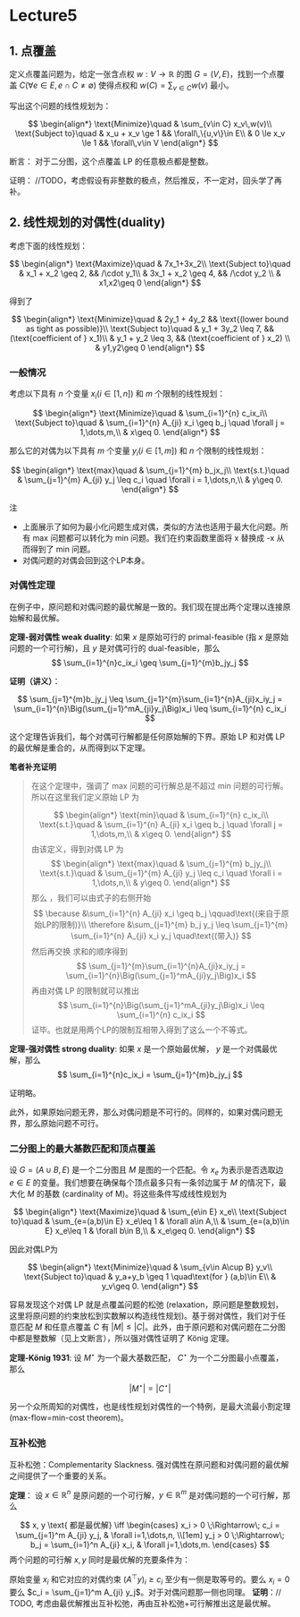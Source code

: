 # Lecture5

## 1. 点覆盖

定义点覆盖问题为，给定一张含点权 $w: V\to \mathbb{R}$ 的图 $G=(V,E)$，找到一个点覆盖 $C (\forall e\in E, e\cap C\neq \emptyset)$ 使得点权和 $w(C)=\sum_{v\in C} w(v)$ 最小。

写出这个问题的线性规划为：

$$
\begin{align*}
\text{Minimize}\quad & \sum_{v\in C} x_v\,w(v)\\
\text{Subject to}\quad
& x_u + x_v \ge 1  && \forall\,\{u,v\}\in E\\
& 0 \le x_v \le 1  && \forall\,v\in V
\end{align*}
$$

断言：
对于二分图，这个点覆盖 LP 的任意极点都是整数。

证明：
//TODO，考虑假设有非整数的极点，然后推反，不一定对，回头学了再补。

## 2. 线性规划的对偶性(duality)

考虑下面的线性规划：

$$
\begin{align*}
\text{Maximize}\quad & 7x_1+3x_2\\
\text{Subject to}\quad
& x_1 + x_2 \geq 2,  && /\cdot y_1\\
& 3x_1 + x_2 \geq 4,  && /\cdot y_2 \\
& x1,x2\geq 0
\end{align*}
$$

得到了

$$
\begin{align*}
\text{Minimize}\quad & 2y_1 + 4y_2 && \text{(lower bound as tight as possible)}\\
\text{Subject to}\quad
& y_1 + 3y_2 \leq 7,  && (\text{coefficient of } x_1)\\
& y_1 + y_2 \leq 3,  && (\text{coefficient of } x_2) \\
& y1,y2\geq 0
\end{align*}
$$

### 一般情况

考虑以下具有 $n$ 个变量 $x_i(i\in[1,n])$ 和 $m$ 个限制的线性规划：

$$
\begin{align*}
\text{Minimize}\quad & \sum_{i=1}^{n} c_ix_i\\
\text{Subject to}\quad
& \sum_{i=1}^{n} A_{ji} x_i \geq b_j \quad \forall j = 1,\dots,m,\\
& x\geq 0.
\end{align*}
$$

那么它的对偶为以下具有 $m$ 个变量 $y_i(i\in[1,m])$ 和 $n$ 个限制的线性规划：

$$
\begin{align*}
\text{max}\quad & \sum_{j=1}^{m} b_jx_j\\
\text{s.t.}\quad
& \sum_{j=1}^{m} A_{ji} y_j \leq c_i \quad \forall i = 1,\dots,n,\\
& y\geq 0.
\end{align*}
$$

注
- 上面展示了如何为最小化问题生成对偶，类似的方法也适用于最大化问题。所有 max 问题都可以转化为 min 问题。我们在约束函数里面将 x 替换成 -x 从而得到了 min 问题。
- 对偶问题的对偶会回到这个LP本身。

### 对偶性定理
在例子中，原问题和对偶问题的最优解是一致的。我们现在提出两个定理以连接原始解和最优解。

**定理-弱对偶性 weak duality**:
如果 $x$ 是原始可行的 primal-feasible (指 $x$ 是原始问题的一个可行解)，且 $y$ 是对偶可行的 dual-feasible，那么
$$
\sum_{i=1}^{n}c_ix_i \geq \sum_{j=1}^{m}b_jy_j
$$

**证明（讲义）**： 

$$
\sum_{j=1}^{m}b_jy_j \leq \sum_{j=1}^{m}\sum_{i=1}^{n}A_{ji}x_iy_j = \sum_{i=1}^{n}\Big(\sum_{j=1}^mA_{ji}y_j\Big)x_i \leq \sum_{i=1}^{n} c_ix_i
$$

这个定理告诉我们，每个对偶可行解都是任何原始解的下界。原始 LP 和对偶 LP 的最优解是重合的，从而得到以下定理。

**笔者补充证明**

> 在这个定理中，强调了 max 问题的可行解总是不超过 min 问题的可行解。所以在这里我们定义原始 LP 为
>
> $$
> \begin{align*}
> \text{min}\quad & \sum_{i=1}^{n} c_ix_i\\
> \text{s.t.}\quad
> & \sum_{i=1}^{n} A_{ji} x_i \geq b_j \quad \forall j = 1,\dots,m,\\
> & x\geq 0.
> \end{align*}
> $$
> 由该定义，得到对偶 LP 为
> $$
> \begin{align*}
> \text{max}\quad & \sum_{j=1}^{m} b_jy_j\\
> \text{s.t.}\quad
> & \sum_{j=1}^{m} A_{ji} y_j \leq c_i \quad \forall i = 1,\dots,n,\\
> & y\geq 0.
> \end{align*}
> $$
> 那么 ，我们可以由式子的右侧开始
> $$
> \because &\sum_{i=1}^{n} A_{ji} x_i \geq b_j \qquad\text{(来自于原始LP的限制)}\\
> \therefore &\sum_{j=1}^{m} b_j y_j \leq \sum_{j=1}^{m} \sum_{i=1}^{n} A_{ji} x_i y_j \quad\text{(带入)}
> $$
> 然后再交换 求和的顺序得到
> $$
> \sum_{j=1}^{m}\sum_{i=1}^{n}A_{ji}x_iy_j = \sum_{i=1}^{n}\Big(\sum_{j=1}^mA_{ji}y_j\Big)x_i
> $$
> 再由对偶 LP 的限制就可以推出
> $$
> \sum_{i=1}^{n}\Big(\sum_{j=1}^mA_{ji}y_j\Big)x_i \leq \sum_{i=1}^{n} c_ix_i
> $$
> 证毕。也就是用两个LP的限制互相带入得到了这么一个不等式。

**定理-强对偶性 strong duality**:
如果 $x$ 是一个原始最优解， $y$ 是一个对偶最优解，那么
$$
\sum_{i=1}^{n}c_ix_i = \sum_{j=1}^{m}b_jy_j
$$

证明略。

此外，如果原始问题无界，那么对偶问题是不可行的。同样的，如果对偶问题无界，那么原始问题不可行。

### 二分图上的最大基数匹配和顶点覆盖

设 $G=(A\cup B, E)$ 是一个二分图且 $M$ 是图的一个匹配。令 $x_e$ 为表示是否选取边 $e\in E$ 的变量。我们想要在确保每个顶点最多只有一条邻边属于 $M$ 的情况下，最大化 $M$ 的基数 (cardinality of M)。将这些条件写成线性规划为

$$
\begin{align*}
\text{Maximize}\quad & \sum_{e\in E} x_e\\
\text{Subject to}\quad
& \sum_{e=(a,b)\in E} x_e\leq 1 & \forall a\in A,\\
& \sum_{e=(a,b)\in E} x_e\leq 1 & \forall b\in B,\\
& x_e\geq 0.
\end{align*}
$$

因此对偶LP为

$$
\begin{align*}
\text{Minimize}\quad & \sum_{v\in A\cup B} y_v\\
\text{Subject to}\quad
& y_a+y_b \geq 1 \quad\text{for } (a,b)\in E\\
& y_v\geq 0.
\end{align*}
$$

容易发现这个对偶 LP 就是点覆盖问题的松弛 (relaxation，原问题是整数规划，这里将原问题的约束放松到实数解以构造线性规划)。基于弱对偶性，我们对于任意匹配 $M$ 和任意点覆盖 $C$ 有 $|M|\leq |C|$。此外，由于原问题和对偶问题在二分图中都是整数解（见上文断言），所以强对偶性证明了 König 定理。

**定理-König 1931**:
设 $M^\star$ 为一个最大基数匹配， $C^\star$ 为一个二分图最小点覆盖，那么

$$
|M^\star| = |C^\star|
$$

另一个众所周知的对偶性，也是线性规划对偶性的一个特例，是最大流最小割定理 (max-flow=min-cost theorem)。


### 互补松弛 

互补松弛：Complementarity Slackness. 强对偶性在原问题和对偶问题的最优解之间提供了一个重要的关系。

**定理**： 设 $x\in \mathbb{R}^n$ 是原问题的一个可行解，$y\in \mathbb{R}^m$ 是对偶问题的一个可行解，那么

$$
x, y \text{ 都是最优解}
\iff
\begin{cases}
x_i > 0 \;\Rightarrow\; c_i = \sum_{j=1}^m A_{ji} y_j, & \forall i=1,\dots,n, \\[1em]
y_j > 0 \;\Rightarrow\; b_j = \sum_{i=1}^n A_{ji} x_i, & \forall j=1,\dots,m.
\end{cases}
$$
两个问题的可行解 $x,y$ 同时是最优解的充要条件为：

原始变量 $x_i$ 和它对应的对偶约束 $(A^\top y)_i\geq c_i$ 至少有一侧是取等号的。要么 $x_i=0$ 要么 $c_i = \sum_{j=1}^m A_{ji} y_j$。对于对偶问题那一侧也同理。
**证明**：// TODO, 考虑由最优解推出互补松弛，再由互补松弛+可行解推出这是最优解。

